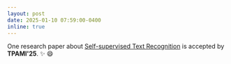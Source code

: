 ```yaml
---
layout: post
date: 2025-01-10 07:59:00-0400
inline: true
---
```


One research paper about [Self-supervised Text Recognition](https://ieeexplore.ieee.org/abstract/document/10887029) is accepted by **TPAMI'25**. :sparkles: :smile:
